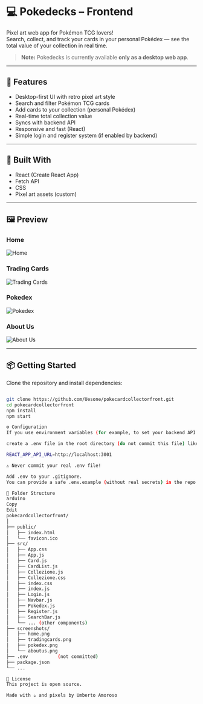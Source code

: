 # 💻 Pokedecks – Frontend

Pixel art web app for Pokémon TCG lovers!  
Search, collect, and track your cards in your personal Pokédex — see the total value of your collection in real time.

> **Note:** Pokedecks is currently available **only as a desktop web app**.

---

## 🚀 Features

- Desktop-first UI with retro pixel art style
- Search and filter Pokémon TCG cards
- Add cards to your collection (personal Pokédex)
- Real-time total collection value
- Syncs with backend API
- Responsive and fast (React)
- Simple login and register system (if enabled by backend)

---

## 🧰 Built With

- React (Create React App)
- Fetch API
- CSS
- Pixel art assets (custom)

---

## 🖼️ Preview

### Home
![Home](https://github.com/Uesone/pokecardcollectorfront/blob/master/screenshots/home.png?raw=true)

### Trading Cards
![Trading Cards](https://github.com/Uesone/pokecardcollectorfront/blob/master/screenshots/tradingcards.png?raw=true)

### Pokedex
![Pokedex](https://github.com/Uesone/pokecardcollectorfront/blob/master/screenshots/pokedex.png?raw=true)

### About Us
![About Us](https://github.com/Uesone/pokecardcollectorfront/blob/master/screenshots/aboutus.png?raw=true)

---

## 📦 Getting Started

Clone the repository and install dependencies:

```bash

git clone https://github.com/Uesone/pokecardcollectorfront.git
cd pokecardcollectorfront
npm install
npm start

⚙️ Configuration
If you use environment variables (for example, to set your backend API URL),

create a .env file in the root directory (do not commit this file) like:

REACT_APP_API_URL=http://localhost:3001

⚠️ Never commit your real .env file!

Add .env to your .gitignore.
You can provide a safe .env.example (without real secrets) in the repo.

📁 Folder Structure
arduino
Copy
Edit
pokecardcollectorfront/
│
├── public/
│   ├── index.html
│   └── favicon.ico
├── src/
│   ├── App.css
│   ├── App.js
│   ├── Card.js
│   ├── CardList.js
│   ├── Collezione.js
│   ├── Collezione.css
│   ├── index.css
│   ├── index.js
│   ├── Login.js
│   ├── Navbar.js
│   ├── Pokedex.js
│   ├── Register.js
│   ├── SearchBar.js
│   └── ... (other components)
├── screenshots/
│   ├── home.png
│   ├── tradingcards.png
│   ├── pokedex.png
│   └── aboutus.png
├── .env           (not committed)
├── package.json
└── ...

📄 License
This project is open source.

Made with ☕ and pixels by Umberto Amoroso
